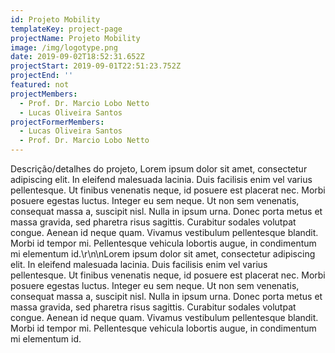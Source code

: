 ```yaml
---
id: Projeto Mobility
templateKey: project-page
projectName: Projeto Mobility
image: /img/logotype.png
date: 2019-09-02T18:52:31.652Z
projectStart: 2019-09-01T22:51:23.752Z
projectEnd: ''
featured: not
projectMembers:
  - Prof. Dr. Marcio Lobo Netto
  - Lucas Oliveira Santos
projectFormerMembers:
  - Lucas Oliveira Santos
  - Prof. Dr. Marcio Lobo Netto
---
```

Descrição/detalhes do projeto, Lorem ipsum dolor sit amet, consectetur adipiscing elit. In eleifend malesuada lacinia. Duis facilisis enim vel varius pellentesque. Ut finibus venenatis neque, id posuere est placerat nec. Morbi posuere egestas luctus. Integer eu sem neque. Ut non sem venenatis, consequat massa a, suscipit nisl. Nulla in ipsum urna. Donec porta metus et massa gravida, sed pharetra risus sagittis. Curabitur sodales volutpat congue. Aenean id neque quam. Vivamus vestibulum pellentesque blandit. Morbi id tempor mi. Pellentesque vehicula lobortis augue, in condimentum mi elementum id.\r\n\nLorem ipsum dolor sit amet, consectetur adipiscing elit. In eleifend malesuada lacinia. Duis facilisis enim vel varius pellentesque. Ut finibus venenatis neque, id posuere est placerat nec. Morbi posuere egestas luctus. Integer eu sem neque. Ut non sem venenatis, consequat massa a, suscipit nisl. Nulla in ipsum urna. Donec porta metus et massa gravida, sed pharetra risus sagittis. Curabitur sodales volutpat congue. Aenean id neque quam. Vivamus vestibulum pellentesque blandit. Morbi id tempor mi. Pellentesque vehicula lobortis augue, in condimentum mi elementum id.

